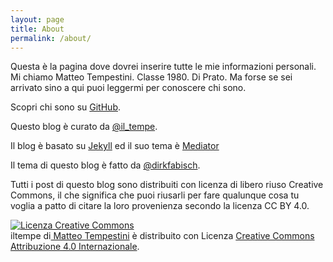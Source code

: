 ```yaml
---
layout: page
title: About
permalink: /about/
---
```


<p class="message">
Questa è la pagina dove dovrei inserire tutte le mie informazioni personali. Mi chiamo Matteo Tempestini. Classe 1980. Di Prato. 
Ma forse se sei arrivato sino a qui puoi leggermi per conoscere chi sono.
</p>

Scopri chi sono su [GitHub](https://github.com/iltempe).

Questo blog è curato da [@il_tempe](https://twitter.com/il_tempe).

Il blog è basato su <a href="http://jekyllrb.com" target="_blank">Jekyll</a> ed il suo tema è <a href="https://github.com/dirkfabisch/mediator" target="_blank">Mediator</a>

Il tema di questo blog è fatto da [@dirkfabisch](https://twitter.com/dirkfabisch).

<p class="message">
Tutti i post di questo blog sono distribuiti con licenza di libero riuso Creative Commons, il che significa che puoi riusarli per fare qualunque cosa tu voglia a patto di citare la loro provenienza secondo la licenza CC BY 4.0.
</p>

<a rel="license" href="http://creativecommons.org/licenses/by/4.0/"><img alt="Licenza Creative Commons" style="border-width:0" src="https://i.creativecommons.org/l/by/4.0/88x31.png" /></a><br /><span xmlns:dct="http://purl.org/dc/terms/" property="dct:title">iltempe</span> di<a xmlns:cc="http://creativecommons.org/ns#" href="https://github.com/iltempe/iltempe.github.io/tree/master/_posts" property="cc:attributionName" rel="cc:attributionURL"> Matteo Tempestini</a> è distribuito con Licenza <a rel="license" href="http://creativecommons.org/licenses/by/4.0/">Creative Commons Attribuzione 4.0 Internazionale</a>.
